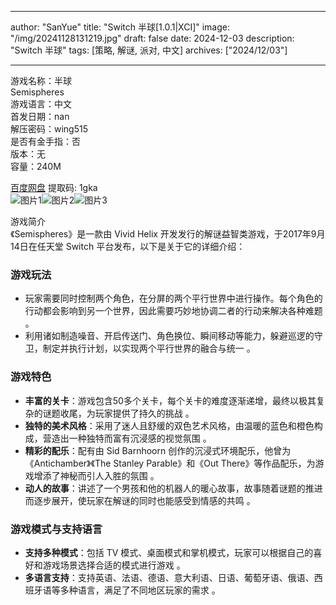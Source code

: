 
---
author: "SanYue"
title: "Switch 半球[1.0.1|XCI]"
image: "/img/20241128131219.jpg"
draft: false
date: 2024-12-03
description: "Switch 半球"
tags: [策略, 解谜, 派对, 中文]
archives: ["2024/12/03"]

---

游戏名称：半球   
Semispheres    
游戏语言：中文  
首发日期：nan  
解压密码：wing515  
是否有金手指：否  
版本：无   
容量：240M

[百度网盘](https://pan.baidu.com/s/1vaIEIjDA3ay5_hTxXDJprA) 提取码: 1gka  
![图片1](/img/2d13c6.jpg)![图片2](/img/f82227.jpg)![图片3](/img/05a13f.jpg)  

游戏简介  
《Semispheres》是一款由 Vivid Helix 开发发行的解谜益智类游戏，于2017年9月14日在任天堂 Switch 平台发布，以下是关于它的详细介绍：

### 游戏玩法
- 玩家需要同时控制两个角色，在分屏的两个平行世界中进行操作。每个角色的行动都会影响到另一个世界，因此需要巧妙地协调二者的行动来解决各种难题 。
- 利用诸如制造噪音、开启传送门、角色换位、瞬间移动等能力，躲避巡逻的守卫，制定并执行计划，以实现两个平行世界的融合与统一 。

### 游戏特色
- **丰富的关卡**：游戏包含50多个关卡，每个关卡的难度逐渐递增，最终以极其复杂的谜题收尾，为玩家提供了持久的挑战 。
- **独特的美术风格**：采用了迷人且舒缓的双色艺术风格，由温暖的蓝色和橙色构成，营造出一种独特而富有沉浸感的视觉氛围 。
- **精彩的配乐**：配有由 Sid Barnhoorn 创作的沉浸式环境配乐，他曾为《Antichamber》《The Stanley Parable》和《Out There》等作品配乐，为游戏增添了神秘而引人入胜的氛围 。
- **动人的故事**：讲述了一个男孩和他的机器人的暖心故事，故事随着谜题的推进而逐步展开，使玩家在解谜的同时也能感受到情感的共鸣 。

### 游戏模式与支持语言
- **支持多种模式**：包括 TV 模式、桌面模式和掌机模式，玩家可以根据自己的喜好和游戏场景选择合适的模式进行游戏 。
- **多语言支持**：支持英语、法语、德语、意大利语、日语、葡萄牙语、俄语、西班牙语等多种语言，满足了不同地区玩家的需求 。
 
